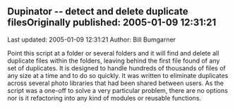 ## Dupinator -- detect and delete duplicate filesOriginally published: 2005-01-09 12:31:21 
Last updated: 2005-01-09 12:31:21 
Author: Bill Bumgarner 
 
Point this script at a folder or several folders and it will find and delete all duplicate files within the folders, leaving behind the first file found of any set of duplicates.   It is designed to handle hundreds of thousands of files of any size at a time and to do so quickly.   It was written to eliminate duplicates across several photo libraries that had been shared between users.  As the script was a one-off to solve a very particular problem, there are no options nor is it refactoring into any kind of modules or reusable functions.